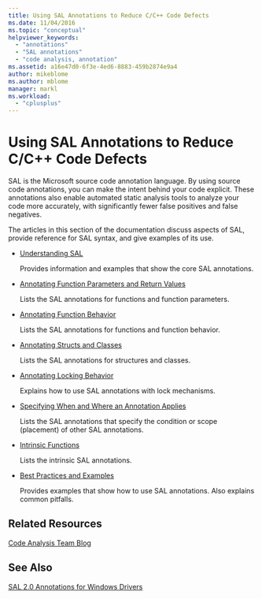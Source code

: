 ```yaml
---
title: Using SAL Annotations to Reduce C/C++ Code Defects
ms.date: 11/04/2016
ms.topic: "conceptual"
helpviewer_keywords:
  - "annotations"
  - "SAL annotations"
  - "code analysis, annotation"
ms.assetid: a16e47d0-6f3e-4ed6-8883-459b2874e9a4
author: mikeblome
ms.author: mblome
manager: markl
ms.workload:
  - "cplusplus"
---
```

# Using SAL Annotations to Reduce C/C++ Code Defects
SAL is the Microsoft source code annotation language. By using source code annotations, you can make the intent behind your code explicit. These annotations also enable automated static analysis tools to analyze your code more accurately, with significantly fewer false positives and false negatives.

The articles in this section of the documentation discuss aspects of SAL, provide reference for SAL syntax, and give examples of its use.

- [Understanding SAL](../code-quality/understanding-sal.md)

     Provides information and examples that show the core SAL annotations.

- [Annotating Function Parameters and Return Values](../code-quality/annotating-function-parameters-and-return-values.md)

     Lists the SAL annotations for functions and function parameters.

- [Annotating Function Behavior](../code-quality/annotating-function-behavior.md)

     Lists the SAL annotations for functions and function behavior.

- [Annotating Structs and Classes](../code-quality/annotating-structs-and-classes.md)

     Lists the SAL annotations for structures and classes.

- [Annotating Locking Behavior](../code-quality/annotating-locking-behavior.md)

     Explains how to use SAL annotations with lock mechanisms.

- [Specifying When and Where an Annotation Applies](../code-quality/specifying-when-and-where-an-annotation-applies.md)

     Lists the SAL annotations that specify the condition or scope (placement) of other SAL annotations.

- [Intrinsic Functions](../code-quality/intrinsic-functions.md)

     Lists the intrinsic SAL annotations.

- [Best Practices and Examples](../code-quality/best-practices-and-examples-sal.md)

     Provides examples that show how to use SAL annotations. Also explains common pitfalls.

## Related Resources
[Code Analysis Team Blog](https://blogs.msdn.microsoft.com/codeanalysis/)

## See Also
[SAL 2.0 Annotations for Windows Drivers](/windows-hardware/drivers/devtest/sal-2-annotations-for-windows-drivers)
